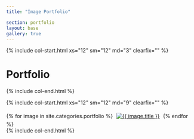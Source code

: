 ```yaml
---
title: "Image Portfolio"

section: portfolio
layout: base
gallery: true
---
```


{% include col-start.html xs="12" sm="12" md="3" clearfix="" %}

<h1>Portfolio</h1>

{% include col-end.html %}

{% include col-start.html xs="12" sm="12" md="9" clearfix="" %}

<div id="links">
{% for image in site.categories.portfolio %}
<a href="../assets/photos/{{ image.photo }}" title="{{ image.title }}"><img src="../assets/thumbs/{{ image.photo }}" alt="{{ image.title }}" style="margin: 5px" /></a>
{% endfor %}
</div>
{% include col-end.html %}